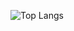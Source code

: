
![Top Langs](https://github-readme-stats.vercel.app/api/top-langs/?username=yarexmarvin&layout=compact&hide=css,html,scss,sass,shell)
